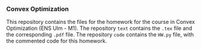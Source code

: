 ### Convex Optimization
This repository contains the files for the homework for the course in Convex Optimization (ENS Ulm - M1).
The repository `text` contains the `.tex` file and the corresponding `.pdf` file.
The repository `code` contains the `HW.py` file, with the commented code for this homework.
